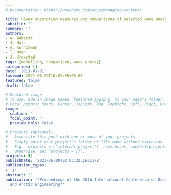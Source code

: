 ```yaml
---
# Documentation: https://wowchemy.com/docs/managing-content/

title: Power absorption measures and comparisons of selected wave energy converters
subtitle: ''
summary: ''
authors:
- A. Babarit
- J. Hals
- A. Kurniawan
- T. Moan
- J. Krokstad
tags: [modelling, comparison, wave energy]
categories: []
date: '2011-01-01'
lastmod: 2021-06-29T10:02:55+08:00
featured: false
draft: false

# Featured image
# To use, add an image named `featured.jpg/png` to your page's folder.
# Focal points: Smart, Center, TopLeft, Top, TopRight, Left, Right, BottomLeft, Bottom, BottomRight.
image:
  caption: ''
  focal_point: ''
  preview_only: false

# Projects (optional).
#   Associate this post with one or more of your projects.
#   Simply enter your project's folder or file name without extension.
#   E.g. `projects = ["internal-project"]` references `content/project/deep-learning/index.md`.
#   Otherwise, set `projects = []`.
projects: []
publishDate: '2021-06-29T02:03:32.195117Z'
publication_types:
- '1'
abstract: ''
publication: '*Proceedings of the 30th International Conference on Ocean, Offshore
  and Arctic Engineering*'
---
```

